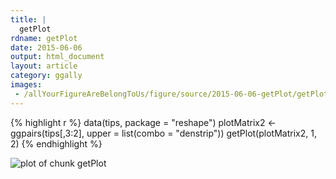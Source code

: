 ```yaml
---
title: |
  getPlot
rdname: getPlot
date: 2015-06-06
output: html_document
layout: article
category: ggally
images:
 - /allYourFigureAreBelongToUs/figure/source/2015-06-06-getPlot/getPlot-1.png
---
```





{% highlight r %}
data(tips, package = "reshape")
 plotMatrix2 <- ggpairs(tips[,3:2], upper = list(combo = "denstrip"))
 getPlot(plotMatrix2, 1, 2)
{% endhighlight %}

![plot of chunk getPlot](/allYourFigureAreBelongToUs/figure/source/2015-06-06-getPlot/getPlot-1.png) 